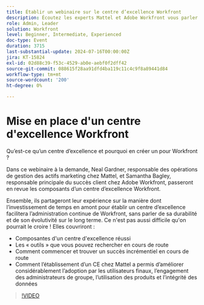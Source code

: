 ```yaml
---
title: Établir un webinaire sur le centre d’excellence Workfront
description: Écoutez les experts Mattel et Adobe Workfront vous parler de la création d’un centre d’excellence (CE) Workfront dans notre webinaire à la demande. Découvrez les composants clés, les outils et les étapes incrémentielles permettant une administration durable et évolutive, ce qui améliore l’adoption par les utilisateurs ainsi que l’utilisation des produits et l’intégrité des données.
role: Admin, Leader
solution: Workfront
level: Beginner, Intermediate, Experienced
doc-type: Event
duration: 3715
last-substantial-update: 2024-07-16T00:00:00Z
jira: KT-15824
exl-id: 02d88c39-f53c-4529-ab0e-aebf0f2dff42
source-git-commit: 088615f28aa91dfd4ba119c11c4c9f8a89441d84
workflow-type: tm+mt
source-wordcount: '200'
ht-degree: 0%

---
```


# Mise en place d&#39;un centre d&#39;excellence Workfront

Qu’est-ce qu’un centre d’excellence et pourquoi en créer un pour Workfront ?

Dans ce webinaire à la demande, Neal Gardner, responsable des opérations de gestion des actifs marketing chez Mattel, et Samantha Bagley, responsable principale du succès client chez Adobe Workfront, passeront en revue les composants d’un centre d’excellence Workfront.

Ensemble, ils partageront leur expérience sur la manière dont l’investissement de temps en amont pour établir un centre d’excellence facilitera l’administration continue de Workfront, sans parler de sa durabilité et de son évolutivité sur le long terme. Ce n&#39;est pas aussi difficile qu&#39;on pourrait le croire ! Elles couvriront :

* Composantes d&#39;un centre d&#39;excellence réussi
* Les « outils » que vous pouvez rechercher en cours de route
* Comment commencer et trouver un succès incrémentiel en cours de route
* Comment l’établissement d’un CE chez Mattel a permis d’améliorer considérablement l’adoption par les utilisateurs finaux, l’engagement des administrateurs de groupe, l’utilisation des produits et l’intégrité des données

>[!VIDEO](https://video.tv.adobe.com/v/3431018/?learn=on)
